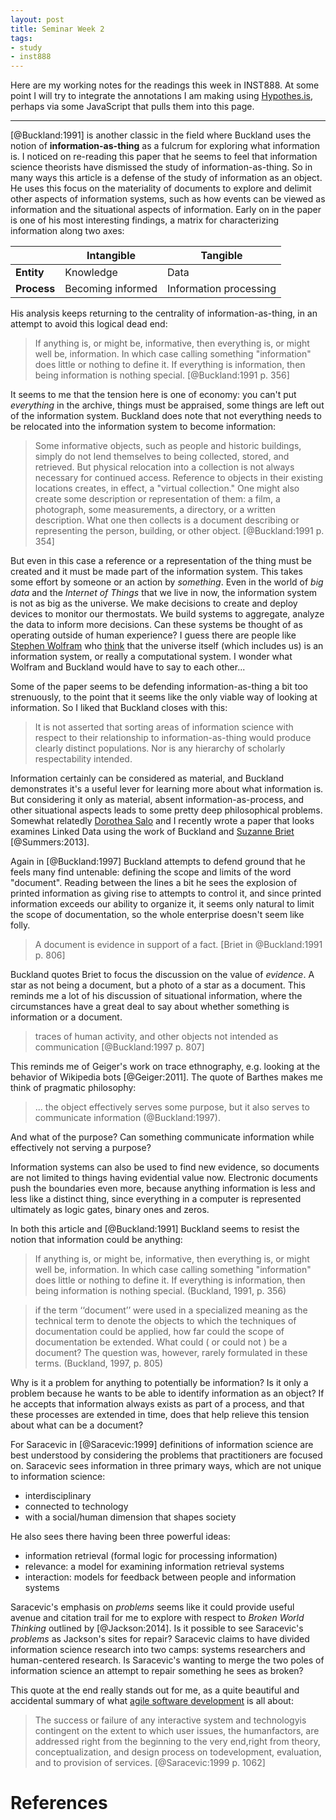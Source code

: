 ```yaml
---
layout: post
title: Seminar Week 2
tags:
- study
- inst888
---
```


Here are my working notes for the readings this week in INST888. At some point I will try to integrate the annotations I am making using [Hypothes.is](http://hypothes.is), perhaps via some JavaScript that pulls them into this page.

---

[@Buckland:1991] is another classic in the field where Buckland uses the notion of **information-as-thing** as a fulcrum for exploring what information is. I noticed on re-reading this paper that he seems to feel that information science theorists have dismissed the study of information-as-thing. So in many ways this article is a defense of the study of information as an object. He uses this focus on the materiality of documents to explore and delimit other aspects of information systems, such as how events can be viewed as information and the situational aspects of information. Early on in the paper is one of his most interesting findings, a matrix for characterizing information along two axes:

|              | **Intangible**    | **Tangible**           | 
| ------------ | ----------------- | ---------------------- |
| **Entity**   | Knowledge         | Data                   |
| **Process**  | Becoming informed | Information processing | 

His analysis keeps returning to the centrality of information-as-thing, in an attempt to avoid this logical dead end:

> If anything is, or might be, informative, then everything is, or might well be, information. In which case calling something "information" does little or nothing to define it. If everything is information, then being information is nothing special. [@Buckland:1991 p. 356]

It seems to me that the tension here is one of economy: you can't put *everything* in the archive, things must be appraised, some things are left out of the information system. Buckland does note that not everything needs to be relocated into the information system to become information:

> Some informative objects, such as people and historic buildings, simply do not lend themselves to being collected, stored, and retrieved. But physical relocation into a collection is not always necessary for continued access. Reference to objects in their existing locations creates, in effect, a "virtual collection." One might also create some description or representation of them: a film, a photograph, some measurements, a directory, or a written description. What one then collects is a document describing or representing the person, building, or other object. [@Buckland:1991 p. 354]

But even in this case a reference or a representation of the thing must be created and it must be made part of the information system. This takes some effort by someone or an action by *something*. Even in the world of *big data* and the *Internet of Things* that we live in now, the information system is not as big as the universe. We make decisions to create and deploy devices to monitor our thermostats. We build systems to aggregate, analyze the data to inform more decisions. Can these systems be thought of as operating outside of human experience? I guess there are people like [Stephen Wolfram](https://en.wikipedia.org/wiki/Stephen_Wolfram) who [think](https://en.wikipedia.org/wiki/A_New_Kind_of_Science) that the universe itself (which includes us) is an information system, or really a computational system. I wonder what Wolfram and Buckland would have to say to each other...

Some of the paper seems to be defending information-as-thing a bit too strenuously, to the point that it seems like the only viable way of looking at information. So I liked that Buckland closes with this:

> It is not asserted that sorting areas of information science with respect to their relationship to information-as-thing would produce clearly distinct populations. Nor is any hierarchy of scholarly respectability intended.

 Information certainly can be considered as material, and Buckland demonstrates it's a useful lever for learning more about what information is. But considering it only as material, absent information-as-process, and other situational aspects leads to some pretty deep philosophical problems. Somewhat relatedly [Dorothea Salo](http://dsalo.info/) and I recently wrote a paper that looks examines Linked Data using the work of Buckland and [Suzanne Briet](https://en.wikipedia.org/wiki/Suzanne_Briet) [@Summers:2013].

Again in [@Buckland:1997] Buckland attempts to defend ground that he feels many find untenable: defining the scope and limits of the word "document". Reading between the lines a bit he sees the explosion of printed information as giving rise to attempts to control it, and since printed information exceeds our ability to organize it, it seems only natural to limit the scope of documentation, so the whole enterprise doesn't seem like folly.

> A document is evidence in support of a fact. [Briet in @Buckland:1991 p. 806]

Buckland quotes Briet to focus the discussion on the value of *evidence*. A star as not being a document, but a photo of a star as a document. This reminds me a lot of his discussion of situational information, where the circumstances have a great deal to say about whether something is information or a document.

> traces of human activity, and other objects not intended as communication [@Buckland:1997 p. 807]

This reminds me of Geiger's work on trace ethnography, e.g. looking at the behavior of Wikipedia bots [@Geiger:2011]. The quote of Barthes makes me think of pragmatic philosophy:

> ... the object effectively serves some purpose, but it also serves to communicate information (@Buckland:1997).

And what of the purpose? Can something communicate information while effectively not serving a purpose?

Information systems can also be used to find new evidence, so documents are not limited to things having evidential value now. Electronic documents push the boundaries even more, because anything information is less and less like a distinct thing, since everything in a computer is represented ultimately as logic gates, binary ones and zeros. 

In both this article and [@Buckland:1991] Buckland seems to resist the notion that information could be anything:

> If anything is, or might be, informative, then everything is, or might well be, information. In which case calling something "information" does little or nothing to define it. If everything is information, then being information is nothing special. (Buckland, 1991, p. 356)

> if the term ‘‘document’’ were used in a specialized meaning as the technical term to denote the objects to which the techniques of documentation could be applied, how far could the scope of documentation be extended. What could ( or could not ) be a document? The question was, however, rarely formulated in these terms. (Buckland, 1997, p. 805)

Why is it a problem for anything to potentially be information? Is it only a problem because he wants to be able to identify information as an object? If he accepts that information always exists as part of a process, and that these processes are extended in time, does that help relieve this tension about what can be a document?

For Saracevic in [@Saracevic:1999] definitions of information science are best understood by considering the problems that practitioners are focused on. Saracevic sees information in three primary ways, which are not unique to information science:

*  interdisciplinary
*  connected to technology
*  with a social/human dimension that shapes society

He also sees there having been three powerful ideas:

* information retrieval (formal logic for processing information)
* relevance: a model for examining information retrieval systems
* interaction: models for feedback between people and information systems

Saracevic's emphasis on *problems* seems like it could provide useful avenue and citation trail for me to explore with respect to *Broken World Thinking* outlined by [@Jackson:2014]. Is it possible to see Saracevic's *problems* as Jackson's sites for repair? Saracevic claims to have divided information science research into two camps: systems researchers and human-centered research. Is Saracevic's wanting to merge the two poles of information science an attempt to repair something he sees as broken?

This quote at the end really stands out for me, as a quite beautiful and
accidental summary of what [agile software development](http://www.agilemanifesto.org/) is all about:

> The success or failure of any interactive system and technologyis contingent
> on the extent to which user issues, the humanfactors, are addressed right from
> the beginning to the very end,right from theory, conceptualization, and design
> process on todevelopment, evaluation, and to provision of services.
> [@Saracevic:1999 p. 1062]

# References

